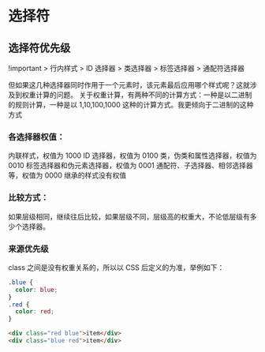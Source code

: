 # 选择符

## 选择符优先级

!important > 行内样式 > ID 选择器 > 类选择器 > 标签选择器 > 通配符选择器

但如果这几种选择器同时作用于一个元素时，该元素最后应用哪个样式呢？这就涉及到权重计算的问题。 关于权重计算，有两种不同的计算方式：一种是以二进制的规则计算，一种是以 1,10,100,1000 这种的计算方式。我更倾向于二进制的这种方式

### 各选择器权值：

内联样式，权值为 1000
ID 选择器，权值为 0100
类，伪类和属性选择器，权值为 0010
标签选择器和伪元素选择器，权值为 0001
通配符、子选择器、相邻选择器等，权值为 0000
继承的样式没有权值

### 比较方式：

如果层级相同，继续往后比较，如果层级不同，层级高的权重大，不论低层级有多少个选择器。

### 来源优先级

class 之间是没有权重关系的，所以以 CSS 后定义的为准，举例如下：

```css
.blue {
  color: blue;
}
.red {
  color: red;
}
```

```html
<div class="red blue">item</div>
<div class="blue red">item</div>
```
